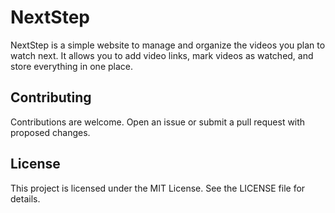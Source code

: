 # NextStep

NextStep is a simple website to manage and organize the videos you plan to watch next. It allows you to add video links, mark videos as watched, and store everything in one place.

## Contributing

Contributions are welcome. Open an issue or submit a pull request with proposed changes.

## License

This project is licensed under the MIT License. See the LICENSE file for details.
